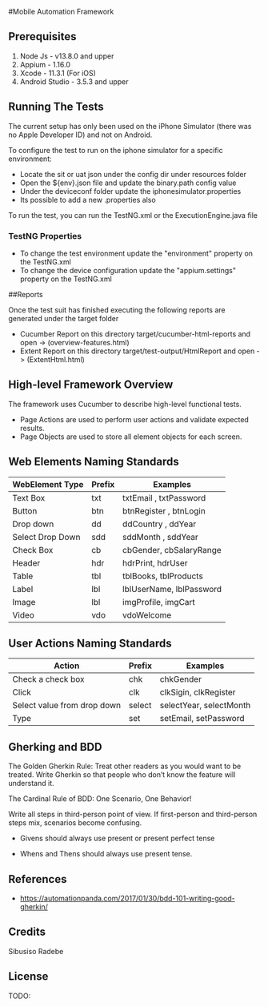 #Mobile Automation Framework

## Prerequisites

1. Node Js          - v13.8.0 and upper
2. Appium           - 1.16.0
3. Xcode            - 11.3.1 (For iOS)
4. Android Studio   - 3.5.3 and upper

## Running The Tests

The current setup has only been used on the iPhone Simulator (there was no Apple Developer ID) and not on Android.

To configure the test to run on the iphone simulator for a specific environment:

* Locate the sit or uat json under the config dir under resources folder
* Open the ${env}.json file and update the binary.path config value
* Under the deviceconf folder update the iphonesimulator.properties
* Its possible to add a new .properties also

To run the test, you can run the TestNG.xml or the ExecutionEngine.java file

### TestNG Properties

* To change the test environment update the "environment" property on the TestNG.xml
* To change the device configuration update the "appium.settings" property on the TestNG.xml

##Reports

Once the test suit has finished executing the following reports are generated under the target folder

* Cucumber Report on this directory target/cucumber-html-reports and open -> (overview-features.html)
* Extent Report on this directory target/test-output/HtmlReport and open -> (ExtentHtml.html)

## High-level Framework Overview

The framework uses Cucumber to describe high-level functional tests. 

* Page Actions are used to perform user actions and validate expected results.
* Page Objects are used to store all element objects for each screen.


 

## Web Elements Naming Standards 

| WebElement Type  | Prefix | Examples                 |
|------------------|--------|--------------------------|
| Text Box         | txt    | txtEmail , txtPassword   |
| Button           | btn    | btnRegister , btnLogin   |
| Drop down        | dd     | ddCountry , ddYear       |
| Select Drop Down | sdd    | sddMonth , sddYear       |
| Check Box        | cb     | cbGender, cbSalaryRange  |
| Header           | hdr    | hdrPrint, hdrUser        |
| Table            | tbl    | tblBooks, tblProducts    |
| Label            | lbl    | lblUserName, lblPassword |
| Image            | lbl    | imgProfile, imgCart      |
| Video            | vdo    | vdoWelcome               |

## User Actions Naming Standards
| Action                      | Prefix | Examples                |
|-----------------------------|--------|-------------------------|
| Check a check box           | chk    | chkGender               |
| Click                       | clk    | clkSigin, clkRegister   |
| Select value from drop down | select | selectYear, selectMonth |
| Type                        | set    | setEmail, setPassword   |

## Gherking and BDD
The Golden Gherkin Rule: Treat other readers as you would want to be treated. Write Gherkin so that people who don’t know the feature will understand it.

The Cardinal Rule of BDD: One Scenario, One Behavior!

Write all steps in third-person point of view. If first-person and third-person steps mix, scenarios become confusing.

* Givens should always use present or present perfect tense

* Whens and Thens should always use present tense.

## References

* https://automationpanda.com/2017/01/30/bdd-101-writing-good-gherkin/

## Credits

Sibusiso Radebe

## License

TODO: